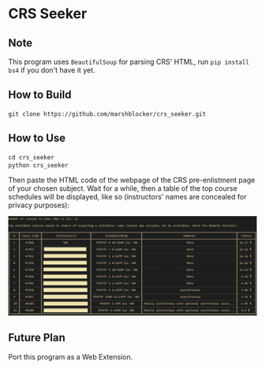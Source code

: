 # CRS Seeker

## Note
This program uses `BeautifulSoup` for parsing CRS' HTML, run `pip install bs4` if you don't have it yet.

## How to Build
```
git clone https://github.com/marshblocker/crs_seeker.git
```

## How to Use
```
cd crs_seeker
python crs_seeker
```
Then paste the HTML code of the webpage of the CRS pre-enlistment page of your chosen subject. Wait for
a while, then a table of the top course schedules will be displayed, like so (instructors' names are concealed for privacy purposes):

![Program sample](sample.png "Program sample")

## Future Plan
Port this program as a Web Extension.
